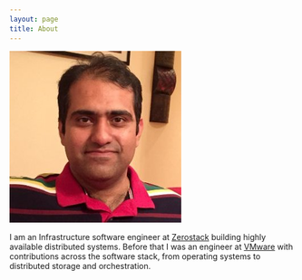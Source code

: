 ```yaml
---
layout: page
title: About
---
```


![Here I am](/assets/puneetzaroo.jpg)

I am an Infrastructure software engineer at  [Zerostack](http://www.zerostack.com) building
highly available distributed systems. Before that I was an engineer at [VMware](http://www.vmware.com)
with contributions across the software stack, from operating systems to distributed storage and
orchestration.

